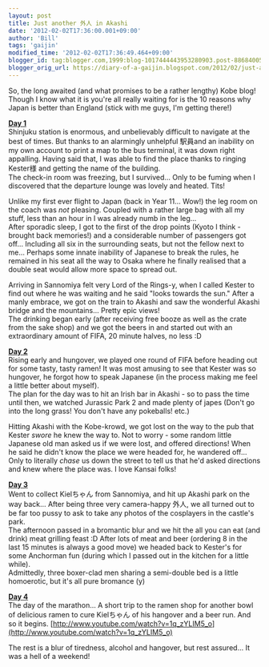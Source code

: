 ```yaml
---
layout: post
title: Just another 外人 in Akashi
date: '2012-02-02T17:36:00.001+09:00'
author: 'Bill'
tags: 'gaijin'
modified_time: '2012-02-02T17:36:49.464+09:00'
blogger_id: tag:blogger.com,1999:blog-1017444443953280903.post-8868400590164752216
blogger_orig_url: https://diary-of-a-gaijin.blogspot.com/2012/02/just-another-in-akashi.html
---
```


So, the long awaited (and what promises to be a rather lengthy) Kobe blog! Though I know what it is you're all really waiting for is the 10 reasons why Japan is better than England (stick with me guys, I'm getting there!)  

**<u>Day 1</u>**  
Shinjuku station is enormous, and unbelievably difficult to navigate at the best of times. But thanks to an alarmingly unhelpful 駅員and an inability on my own account to print a map to the bus terminal, it was down right appalling. Having said that, I was able to find the place thanks to ringing Kester様 and getting the name of the building.  
   The check-in room was freezing, but I survived... Only to be fuming when I discovered that the departure lounge was lovely and heated. Tits!  

Unlike my first ever flight to Japan (back in Year 11... Wow!) the leg room on the coach was _not_ pleasing. Coupled with a rather large bag with all my stuff, less than an hour in I was already numb in the leg...  
   After sporadic sleep, I got to the first of the drop points (Kyoto I think - brought back memories!) and a considerable number of passengers got off... Including all six in the surrounding seats, but not the fellow next to me... Perhaps some innate inability of Japanese to break the rules, he remained in his seat all the way to Osaka where he finally realised that a double seat would allow more space to spread out.  

Arriving in Sannomiya felt very Lord of the Rings-y, when I called Kester to find out where he was waiting and he said "looks towards the sun." After a manly embrace, we got on the train to Akashi and saw the wonderful Akashi bridge and the mountains... Pretty epic views!  
   The drinking began early (after receiving free booze as well as the crate from the sake shop) and we got the beers in and started out with an extraordinary amount of FIFA, 20 minute halves, no less :D  

**<u>Day 2</u>**  
Rising early and hungover, we played one round of FIFA before heading out for some tasty, tasty ramen! It was most amusing to see that Kester was so hungover, he forgot how to speak Japanese (in the process making me feel a little better about myself).  
   The plan for the day was to hit an Irish bar in Akashi - so to pass the time until then, we watched Jurassic Park 2 and made plenty of japes (Don't go into the long grass! You don't have any pokeballs! etc.)  

Hitting Akashi with the Kobe-krowd, we got lost on the way to the pub that Kester _swore_ he knew the way to. Not to worry - some random little Japanese old man asked us if we were lost, and offered directions! When he said he didn't know the place we were headed for, he wandered off... Only to literally _chase_ us down the street to tell us that he'd asked directions and knew where the place was. I love Kansai folks!  

**<u>Day 3</u>**  
Went to collect Kielちゃん from Sannomiya, and hit up Akashi park on the way back... After being three very camera-happy 外人, we all turned out to be far too pussy to ask to take any photos of the cosplayers in the castle's park.  
   The afternoon passed in a bromantic blur and we hit the all you can eat (and drink) meat grilling feast :D After lots of meat and beer (ordering 8 in the last 15 minutes is always a good move) we headed back to Kester's for some Anchorman fun (during which I passed out in the kitchen for a little while).  
   Admittedly, three boxer-clad men sharing a semi-double bed is a little homoerotic, but it's all pure bromance (y)  

**<u>Day 4</u>**  
The day of the marathon... A short trip to the ramen shop for another bowl of delicious ramen to cure Kielちゃん of his hangover and a beer run. And so it begins. [http://www.youtube.com/watch?v=1q_zYLIM5_o](http://www.youtube.com/watch?v=1q_zYLIM5_o)  

The rest is a blur of tiredness, alcohol and hangover, but rest assured... It was a hell of a weekend!
